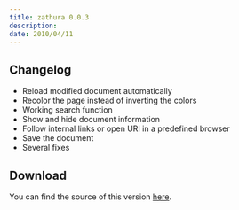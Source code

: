 ```yaml
---
title: zathura 0.0.3
description:  
date: 2010/04/11
---
```


## Changelog

* Reload modified document automatically
* Recolor the page instead of inverting the colors
* Working search function
* Show and hide document information
* Follow internal links or open URI in a predefined browser
* Save the document
* Several fixes

## Download
You can find the source of this version [here](/projects/zathura/download/).
